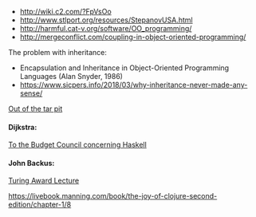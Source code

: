 * http://wiki.c2.com/?FpVsOo
* http://www.stlport.org/resources/StepanovUSA.html
* http://harmful.cat-v.org/software/OO_programming/
* http://mergeconflict.com/coupling-in-object-oriented-programming/

The problem with inheritance:
- Encapsulation and Inheritance in Object-Oriented Programming Languages (Alan Snyder, 1986)
- https://www.sicpers.info/2018/03/why-inheritance-never-made-any-sense/

[Out of the tar pit](http://curtclifton.net/papers/MoseleyMarks06a.pdf)

#### Dijkstra:
[To the Budget Council concerning Haskell](https://www.cs.utexas.edu/users/EWD/transcriptions/OtherDocs/Haskell.html)

#### John Backus:
[Turing Award Lecture](https://www.thocp.net/biographies/papers/backus_turingaward_lecture.pdf)

https://livebook.manning.com/book/the-joy-of-clojure-second-edition/chapter-1/8
